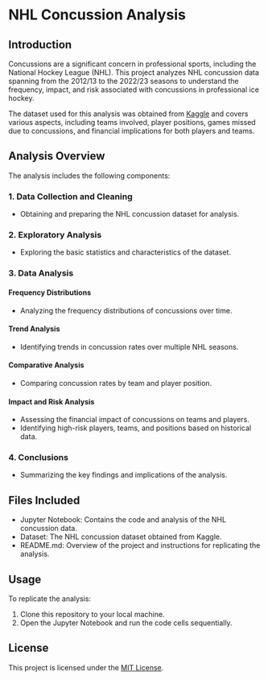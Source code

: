 # NHL Concussion Analysis

## Introduction
Concussions are a significant concern in professional sports, including the National Hockey League (NHL). This project analyzes NHL concussion data spanning from the 2012/13 to the 2022/23 seasons to understand the frequency, impact, and risk associated with concussions in professional ice hockey.

The dataset used for this analysis was obtained from [Kaggle](https://www.kaggle.com/datasets/josephmclauchlan/nhl-concussion-data-2012-2023) and covers various aspects, including teams involved, player positions, games missed due to concussions, and financial implications for both players and teams.

## Analysis Overview
The analysis includes the following components:

### 1. Data Collection and Cleaning
   - Obtaining and preparing the NHL concussion dataset for analysis.

### 2. Exploratory Analysis
   - Exploring the basic statistics and characteristics of the dataset.
   
### 3. Data Analysis
   #### Frequency Distributions
   - Analyzing the frequency distributions of concussions over time.
   
   #### Trend Analysis
   - Identifying trends in concussion rates over multiple NHL seasons.
   
   #### Comparative Analysis
   - Comparing concussion rates by team and player position.
   
   #### Impact and Risk Analysis
   - Assessing the financial impact of concussions on teams and players.
   - Identifying high-risk players, teams, and positions based on historical data.
   
### 4. Conclusions
   - Summarizing the key findings and implications of the analysis.

## Files Included
- Jupyter Notebook: Contains the code and analysis of the NHL concussion data.
- Dataset: The NHL concussion dataset obtained from Kaggle.
- README.md: Overview of the project and instructions for replicating the analysis.

## Usage
To replicate the analysis:
1. Clone this repository to your local machine.
2. Open the Jupyter Notebook and run the code cells sequentially.

## License
This project is licensed under the [MIT License](LICENSE).
